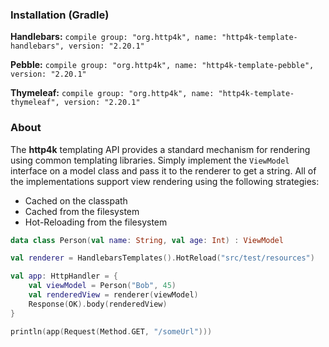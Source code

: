 ### Installation (Gradle)
**Handlebars:** ```compile group: "org.http4k", name: "http4k-template-handlebars", version: "2.20.1"```

**Pebble:** ```compile group: "org.http4k", name: "http4k-template-pebble", version: "2.20.1"```

**Thymeleaf:** ```compile group: "org.http4k", name: "http4k-template-thymeleaf", version: "2.20.1"```

### About
The **http4k** templating API provides a standard mechanism for rendering using common templating libraries. Simply implement the `ViewModel` interface on a model class and pass it to the renderer to get a string. All of the implementations support view rendering using the following strategies:

* Cached on the classpath
* Cached from the filesystem
* Hot-Reloading from the filesystem

```kotlin
data class Person(val name: String, val age: Int) : ViewModel

val renderer = HandlebarsTemplates().HotReload("src/test/resources")

val app: HttpHandler = {
    val viewModel = Person("Bob", 45)
    val renderedView = renderer(viewModel)
    Response(OK).body(renderedView)
}

println(app(Request(Method.GET, "/someUrl")))
```

